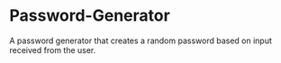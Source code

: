 # Password-Generator
A password generator that creates a random password based on input received from the user.
